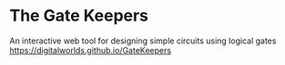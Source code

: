 # The Gate Keepers
An interactive web tool for designing simple circuits using logical gates
https://digitalworlds.github.io/GateKeepers

